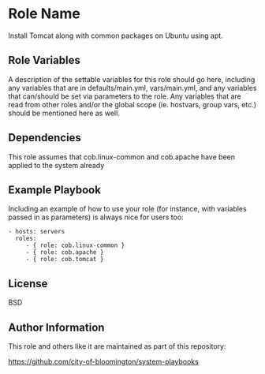 Role Name
=========

Install Tomcat along with common packages on Ubuntu using apt.

Role Variables
--------------

A description of the settable variables for this role should go here, including any variables that are in defaults/main.yml, vars/main.yml, and any variables that can/should be set via parameters to the role. Any variables that are read from other roles and/or the global scope (ie. hostvars, group vars, etc.) should be mentioned here as well.

Dependencies
------------

This role assumes that cob.linux-common and cob.apache have been applied to the system already

Example Playbook
----------------

Including an example of how to use your role (for instance, with variables passed in as parameters) is always nice for users too:

    - hosts: servers
      roles:
         - { role: cob.linux-common }
         - { role: cob.apache }
         - { role: cob.tomcat }

License
-------

BSD

Author Information
------------------

This role and others like it are maintained as part of this repository:

https://github.com/city-of-bloomington/system-playbooks
